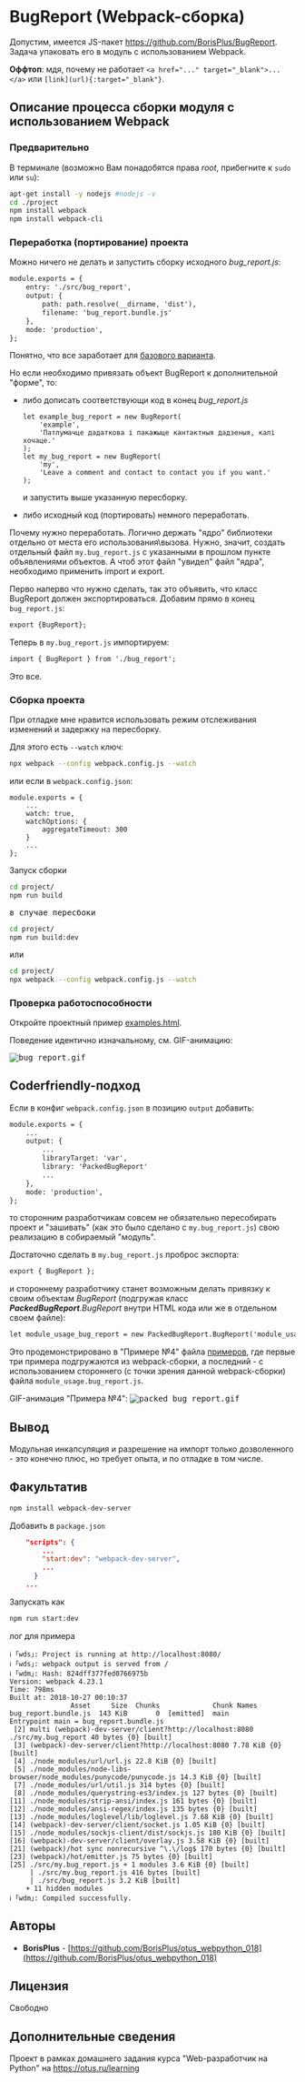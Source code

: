 # BugReport (Webpack-сборка)

Допустим, имеется JS-пакет <a href="https://github.com/BorisPlus/BugReport" target="_blank">https://github.com/BorisPlus/BugReport</a>. Задача упаковать его в модуль с использованием Webpack.
 
 **Оффтоп**: мдя, почему не работает `<a href="..." target="_blank">...</a>` или `[link](url){:target="_blank"}`.


## Описание процесса сборки модуля с использованием Webpack

### Предварительно

В терминале (возможно Вам понадобятся права _root_, прибегните к `sudo` или `su`):

```bash
apt-get install -y nodejs #nodejs -v
cd ./project
npm install webpack
npm install webpack-cli
```

### Переработка (портирование) проекта

Можно ничего не делать и запустить сборку исходного _bug_report.js_:
```html
module.exports = {
    entry: './src/bug_report',
    output: {
        path: path.resolve(__dirname, 'dist'),
        filename: 'bug_report.bundle.js'
    },
    mode: 'production',
};
```

Понятно, что все заработает для <a href="https://github.com/BorisPlus/BugReport#базовый-вариант" target="_blank">базового варианта</a>.

Но если необходимо привязать объект BugReport к дополнительной "форме", то:
* либо дописать соответствующи код в конец _bug_report.js_
    ```
    let example_bug_report = new BugReport(
        'example',
        'Патлумачце дадаткова і пакажыце кантактныя дадзеныя, калі хочаце.'
    );
    let my_bug_report = new BugReport(
        'my',
        'Leave a comment and contact to contact you if you want.'
    );
    ```
  и запустить выше указанную пересборку.
  
* либо исходный код (портировать) немного переработать.

Почему нужно переработать. Логично держать "ядро" библиотеки отдельно от места его использования\вызова. Нужно, значит, создать отдельный файл `my.bug_report.js` с указанными в прошлом пункте объявлениями объектов. А чтоб этот файл "увидел" файл "ядра", необходимо применить import и export.

Перво наперво что нужно сделать, так это объявить, что класс BugReport должен экспортироваться. Добавим прямо в конец `bug_report.js`:

```html
export {BugReport};
```

Теперь в `my.bug_report.js` импортируем:

```html
import { BugReport } from './bug_report';
```

Это все.

### Сборка проекта

При отладке мне нравится использовать режим отслеживания изменений и задержку на пересборку.

Для этого есть `--watch` ключ:

```bash
npx webpack --config webpack.config.js --watch
```

или если в `webpack.config.json`:

```
module.exports = {
    ...
    watch: true,
    watchOptions: {
        aggregateTimeout: 300
    }
    ...
};
```

Запуск сборки

```bash
cd project/
npm run build
```

<kbd>

в случае пересбоки

```bash
cd project/
npm run build:dev
```

или

```bash
cd project/
npx webpack --config webpack.config.js --watch
```

</kbd>

### Проверка работоспособности

Откройте проектный пример <a href="https://github.com/BorisPlus/otus_webpython_018/blob/master/project/examples/examples.html" target="_blank">examples.html</a>.

Поведение идентично изначальному, см. GIF-анимацию:

<kbd><img src='README.files/img/animate/bug_report.gif' title='bug_report.gif'></kbd>

## Coderfriendly-подход

Если в конфиг `webpack.config.json` в позицию `output` добавить:

```html
module.exports = {
    ...
    output: {
        ...
        libraryTarget: 'var',
        library: 'PackedBugReport'
        ...
    },
    mode: 'production',
};
```

то сторонним разработчикам совсем не обязательно пересобирать проект и "зашивать" (как это было сделано с `my.bug_report.js`) свою реализацию в собираемый "модуль". 

Достаточно сделать в `my.bug_report.js` проброс экспорта:

```html
export { BugReport };
```

и стороннему разработчику станет возможным делать привязку к своим объектам _BugReport_ (подгружая класс _**PackedBugReport**.BugReport_ внутри HTML кода или же в отдельном своем файле):

```html
let module_usage_bug_report = new PackedBugReport.BugReport('module_usage');
```

Это продемонстрировано в "Примере №4" файла <a href="https://github.com/BorisPlus/otus_webpython_018/project/examples/examples.html" target="_blank">примеров</a>, где первые три примера подгружаются из webpack-сборки, а последний - с использованием стороннего (с точки зрения данной webpack-сборки) файла `module_usage.bug_report.js`.

GIF-анимация "Примера №4":
<kbd><img src='README.files/img/animate/packed_bug_report.gif' title='packed_bug_report.gif'></kbd>

## Вывод

Модульная инкапсуляция и разрешение на импорт только дозволенного - это конечно плюс, но требует опыта, и по отладке в том числе.

## Факультатив

```bash
npm install webpack-dev-server
```

Добавить в `package.json`
```json
    "scripts": {
        ...
        "start:dev": "webpack-dev-server",
        ...
      }
    ...
```

Запускать как

```bash
npm run start:dev
```

лог для примера

```
ℹ ｢wds｣: Project is running at http://localhost:8080/
ℹ ｢wds｣: webpack output is served from /
ℹ ｢wdm｣: Hash: 824dff377fed0766975b
Version: webpack 4.23.1
Time: 798ms
Built at: 2018-10-27 00:10:37
               Asset     Size  Chunks             Chunk Names
bug_report.bundle.js  143 KiB       0  [emitted]  main
Entrypoint main = bug_report.bundle.js
 [2] multi (webpack)-dev-server/client?http://localhost:8080 ./src/my.bug_report 40 bytes {0} [built]
 [3] (webpack)-dev-server/client?http://localhost:8080 7.78 KiB {0} [built]
 [4] ./node_modules/url/url.js 22.8 KiB {0} [built]
 [5] ./node_modules/node-libs-browser/node_modules/punycode/punycode.js 14.3 KiB {0} [built]
 [7] ./node_modules/url/util.js 314 bytes {0} [built]
 [8] ./node_modules/querystring-es3/index.js 127 bytes {0} [built]
[11] ./node_modules/strip-ansi/index.js 161 bytes {0} [built]
[12] ./node_modules/ansi-regex/index.js 135 bytes {0} [built]
[13] ./node_modules/loglevel/lib/loglevel.js 7.68 KiB {0} [built]
[14] (webpack)-dev-server/client/socket.js 1.05 KiB {0} [built]
[15] ./node_modules/sockjs-client/dist/sockjs.js 180 KiB {0} [built]
[16] (webpack)-dev-server/client/overlay.js 3.58 KiB {0} [built]
[21] (webpack)/hot sync nonrecursive ^\.\/log$ 170 bytes {0} [built]
[23] (webpack)/hot/emitter.js 75 bytes {0} [built]
[25] ./src/my.bug_report.js + 1 modules 3.6 KiB {0} [built]
     | ./src/my.bug_report.js 416 bytes [built]
     | ./src/bug_report.js 3.2 KiB [built]
    + 11 hidden modules
ℹ ｢wdm｣: Compiled successfully.
```

## Авторы

* **BorisPlus** - [https://github.com/BorisPlus/otus_webpython_018](https://github.com/BorisPlus/otus_webpython_018)

## Лицензия

Свободно

## Дополнительные сведения

Проект в рамках домашнего задания курса "Web-разработчик на Python" на https://otus.ru/learning
